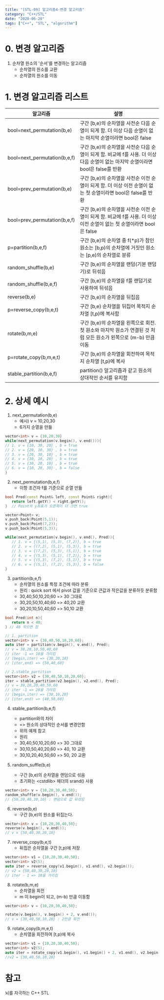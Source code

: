 ```yaml
---
title: "[STL-09] 알고리즘4-변경 알고리즘"
category: "C++/STL"
date: "2020-06-20"
tags: ["C++", "STL", "algorithm"]
---
```


# 0. 변경 알고리즘

1. 순차열 원소의 '순서'를 변경하는 알고리즘
   - 순차열의 원소를 교환
   - 순차열의 원소를 이동

# 1. 변경 알고리즘 리스트

| 알고리즘                     | 설명                                                                                                                              |
| ---------------------------- | --------------------------------------------------------------------------------------------------------------------------------- |
| bool=next_permutation(b,e)   | 구간 [b,e)의 순차열을 사전순 다음 순열이 되게 함. 더 이상 다음 순열이 없는 마지막 순열이라면 bool은 false                         |
| bool=next_permutation(b,e,f) | 구간 [b,e)의 순차열을 사전순 다음 순열이 되게 함. 비교에 f를 사용. 더 이상 다음 순열이 없는 마지막 순열이라면 bool은 false를 반환 |
| bool=prev_permutation(b,e)   | 구간 [b,e)의 순차열을 사전순 이전 순열이 되게 함. 더 이상 이전 순열이 없는 첫 순열이라면 bool은 false를 반환                      |
| bool=prev_permutation(b,e,f) | 구간 [b,e)의 순차열을 사전순 이전 순열이 되게 함. 비교에 f를 사용. 더 이상 이전 순열이 없는 첫 순열이라면 bool은 false            |
| p=partition(b,e,f)           | 구간 [b,e)의 순차열 중 f(\*p)가 참인 원소는 [b,p)의 순차열에 거짓인 원소는 [p,e)의 순차열로 분류                                  |
| random_shuffle(b,e)          | 구간 [b,e)의 순차열을 랜덤(기본 랜덤기)로 뒤섞음                                                                                  |
| random_shuffle(b,e,f)        | 구간 [b,e)의 순차열을 f를 랜덤기로 사용하여 뒤섞음                                                                                |
| reverse(b,e)                 | 구간 [b,e)의 순차열을 뒤집음                                                                                                      |
| p=reverse_copy(b,e,t)        | 구간 [b,e) 순차열을 뒤집어 목적지 순차열 [t,p)에 복사함                                                                           |
| rotate(b,m,e)                | 구간 [b,e)의 순차열을 왼쪽으로 회전. 첫 원소와 마지막 원소가 연결된 것 처럼 모든 원소가 왼쪽으로 (m-b) 만큼 이동                  |
| p=rotate_copy(b,m,e,t)       | 구간 [b,e)의 순차열을 회전하여 목적지 순차열 [t,p)에 복사                                                                         |
| stable_partition(b,e,f)      | partition() 알고리즘과 같고 원소의 상대적인 순서를 유지함                                                                         |

# 2. 상세 예시

1. next_permutation(b,e)
   - 예시) v = 10,20,30
   - 6가지 순열을 만듦

```cpp
vector<int> v = {10,20,30}
while(next_permutation(v.begin(), v.end())){
// 1. v = {10, 30, 20} , b = true
// 2. v = {20, 10, 30} , b = true
// 3. v = {20, 30, 10} , b = true
// 4. v = {30, 10, 20} , b = true
// 5. v = {30, 20, 10} , b = true
// 6. v = {10, 20, 30} , b = false
}
```

2. next_permutation(b,e,f)
   - 이항 조건자 f를 기준으로 순열 만듦

```cpp
bool Pred(const Point& left, const Point& right){
   return left.getY() < right.getY();
}  // Point의 y좌표가 오른쪽이 더 크면 true

vector<Point> v;
v.push_back(Point(5,1));
v.push_back(Point(7,2));
v.push_back(Point(5,3));

while(next_permutation(v.begin(), v.end(), Pred)){
   // 1. v = {(5,1), (5,3), (7,2)}, b = true
   // 2. v = {(7,2), (5,1), (5,3)}, b = true
   // 3. v = {(7,2), (5,3), (5,1)}, b = true
   // 4. v = {(5,3), (5,1), (7,2)}, b = true
   // 5. v = {(5,3), (7,2), (5,1)}, b = true
   // 6. v = {(5,1), (7,2), (5,3)}, b = false
}
```

3. partition(b,e,f)
   - 순차열의 원소를 특정 조건에 따라 분류
   - 원리 : quick sort 에서 pivot 값을 기준으로 큰값과 작은값을 분류하듯 분류함
   - 30,40,50,10,20,60 => 30 그대로
   - 30,20,50,10,40,60 => 40,20 교환
   - 30,20,10,50,40,60 => 50,10 교환

```cpp
bool Pred(int n){
   return n < 40;
} // 40 작으면 참

// 1. partition
vector<int> v = {30,40,50,10,20,60};
auto iter = partition(v.begin(), v.end(), Pred);
// v = 30,20,10,50,40,60
// iter -1 => 10을 가리킴
// [begin,iter) => {30,20,10}
// [iter,end) => {50,40,60}

// 2.stable_partition
vector<int> v2 = {30,40,50,10,20,60};
iter = stable_partition(v2.begin(), v2.end(), Pred);
// v = 30,10,20,40,50,60
// iter -1 => 20을 가리킴
// [begin,iter) => {30,10,20}
// [iter,end) => {40,50,60}
```

4. stable_partition(b,e,f)

   - partition와의 차이
   - => 원소의 상대적인 순서를 변경안함
   - 위의 예제 참고
   - 원리
   - 30,40,50,10,20,60 => 30 그대로
   - 30,10,50,40,20,60 => 40, 10 교환
   - 30,10,20,40,50,60 => 50, 20 교환

5. random_suffle(b,e)
   - 구간 [b,e)의 순차열을 랜덤으로 섞음
   - 초기화는 \<cstdlib\> 헤더의 srand() 사용

```cpp
vector<int> v = {10,20,30,40,50};
random_shuffle(v.begin(), v.end());
// {50,20,40,30,10} : 랜덤으로 값 뒤섞임
```

6. reverse(b,e)
   - 구간 [b,e)의 원소를 뒤집는다.

```cpp
vector<int> v = {10,20,30,40,50};
reverse(v.begin(), v.end());
// v = {50,40,30,20,10}
```

7. reverse_copy(b,e,t)
   - 뒤집은 순차열을 구간 [t,p)에 저장

```cpp
vector<int> v1 = {10,20,30,40,50};
vector<int> v2(5);
auto iter = reverse_copy(v1.begin(), v1.end(), v2.begin());
// v2 = {50,40,30,20,10}
// iter - 1 => 10을 가리킴
```

8. rotate(b,m,e)
   - 순차열을 회전
   - m 이 begin이 되고, (m-b) 만큼 이동함

```cpp
vector<int> v = {10,20,30,40,50};

rotate(v.begin(), v.begin() + 2, v.end());
// v = {30,40,50,10,20} : 2만큼 회전
```

9. rotate_copy(b,m,e,t)
   - 순차열을 회전하여 [t,p)에 복사

```cpp
vector<int> v1 = {10,20,30,40,50};
vector<int> v2(5);
auto iter = rotate_copy(v1.begin(), v1.begin() + 2, v1.end(), v2.begin());
//v2 = {30,40,50,10,20}
```

# 참고

뇌를 자극하는 C++ STL
